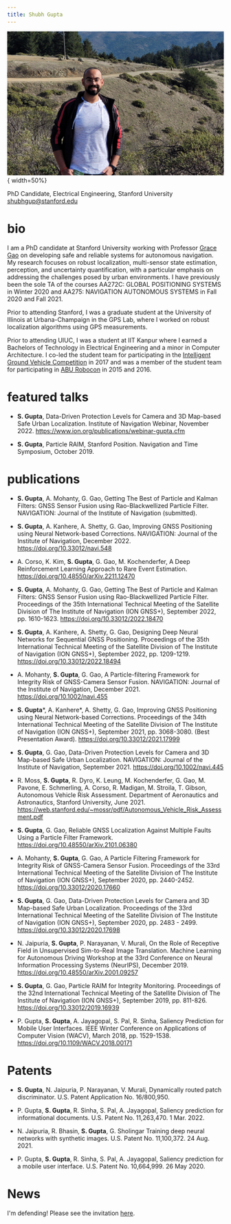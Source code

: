 ```yaml
---
title: Shubh Gupta
---
```


![Shubh Gupta's Headshot](/public/img/20221127_131951.jpg){ width=50%}

PhD Candidate, Electrical Engineering, Stanford University  
[shubhgup@stanford.edu](mailto:shubhgup@stanford.edu)

# bio

I am a PhD candidate at Stanford University working with Professor [Grace Gao](https://aa.stanford.edu/people/grace-gao) on developing safe and reliable systems for autonomous navigation. My research focuses on robust localization, multi-sensor state estimation, perception, and uncertainty quantification, with a particular emphasis on addressing the challenges posed by urban environments. I have previously been the sole TA of the courses AA272C: GLOBAL POSITIONING SYSTEMS in Winter 2020 and AA275: NAVIGATION AUTONOMOUS SYSTEMS in Fall 2020 and Fall 2021.

Prior to attending Stanford, I was a graduate student at the University of Illinois at Urbana-Champaign in the GPS Lab, where I worked on robust localization algorithms using GPS measurements.

Prior to attending UIUC, I was a student at IIT Kanpur where I earned a Bachelors of Technology in Electrical Engineering and a minor in Computer Architecture. I co-led the student team for participating in the [Intelligent Ground Vehicle Competition](http://www.igvc.org) in 2017 and was a member of the student team for participating in [ABU Robocon](https://www.aburobocon2023.com) in 2015 and 2016.

# featured talks

* **S. Gupta**, Data-Driven Protection Levels for Camera and 3D Map-based Safe Urban Localization. Institute of Navigation Webinar, November 2022. <https://www.ion.org/publications/webinar-gupta.cfm>

* **S. Gupta**, Particle RAIM, Stanford Position. Navigation and Time Symposium, October 2019.

# publications

* **S. Gupta**, A. Mohanty, G. Gao, Getting The Best of Particle and Kalman Filters: GNSS Sensor Fusion using Rao-Blackwellized Particle Filter. NAVIGATION: Journal of the Institute of Navigation (submitted).

* **S. Gupta**, A. Kanhere, A. Shetty, G. Gao, Improving GNSS Positioning using Neural Network-based Corrections. NAVIGATION: Journal of the Institute of Navigation, December 2022. <https://doi.org/10.33012/navi.548>

* A. Corso, K. Kim, **S. Gupta**, G. Gao, M. Kochenderfer, A Deep Reinforcement Learning Approach to Rare Event Estimation. <https://doi.org/10.48550/arXiv.2211.12470>

* **S. Gupta**, A. Mohanty, G. Gao, Getting The Best of Particle and Kalman Filters: GNSS Sensor Fusion using Rao-Blackwellized Particle Filter. Proceedings of the 35th International Technical Meeting of the Satellite Division of The Institute of Navigation (ION GNSS+), September 2022, pp. 1610-1623. <https://doi.org/10.33012/2022.18470>

* **S. Gupta**, A. Kanhere, A. Shetty, G. Gao, Designing Deep Neural Networks for Sequential GNSS Positioning. Proceedings of the 35th International Technical Meeting of the Satellite Division of The Institute of Navigation (ION GNSS+), September 2022, pp. 1209-1219. <https://doi.org/10.33012/2022.18494>

* A. Mohanty, **S. Gupta**, G. Gao, A Particle-filtering Framework for Integrity Risk of GNSS-Camera Sensor Fusion. NAVIGATION: Journal of the Institute of Navigation, December 2021. <https://doi.org/10.1002/navi.455>

* **S. Gupta***, A. Kanhere*, A. Shetty, G. Gao, Improving GNSS Positioning using Neural Network-based Corrections. Proceedings of the 34th International Technical Meeting of the Satellite Division of The Institute of Navigation (ION GNSS+), September 2021, pp. 3068-3080. (Best Presentation Award). <https://doi.org/10.33012/2021.17999>

* **S. Gupta**, G. Gao, Data-Driven Protection Levels for Camera and 3D Map-based Safe Urban Localization. NAVIGATION: Journal of the Institute of Navigation, September 2021. <https://doi.org/10.1002/navi.445>

* R. Moss, **S. Gupta**, R. Dyro, K. Leung, M. Kochenderfer, G. Gao, M. Pavone, E. Schmerling, A. Corso, R. Madigan, M. Stroila, T. Gibson, Autonomous Vehicle Risk Assessment. Department of Aeronautics and Astronautics, Stanford University, June 2021. <https://web.stanford.edu/~mossr/pdf/Autonomous_Vehicle_Risk_Assessment.pdf>

* **S. Gupta**, G. Gao, Reliable GNSS Localization Against Multiple Faults Using a Particle Filter Framework. <https://doi.org/10.48550/arXiv.2101.06380>

* A. Mohanty, **S. Gupta**, G. Gao, A Particle Filtering Framework for Integrity Risk of GNSS-Camera Sensor Fusion. Proceedings of the 33rd International Technical Meeting of the Satellite Division of The Institute of Navigation (ION GNSS+), September 2020, pp. 2440-2452. <https://doi.org/10.33012/2020.17660>

* **S. Gupta**, G. Gao, Data-Driven Protection Levels for Camera and 3D Map-based Safe Urban Localization. Proceedings of the 33rd International Technical Meeting of the Satellite Division of The Institute of Navigation (ION GNSS+), September 2020, pp. 2483 - 2499. <https://doi.org/10.33012/2020.17698>

* N. Jaipuria, **S. Gupta**, P. Narayanan, V. Murali, On the Role of Receptive Field in Unsupervised Sim-to-Real Image Translation. Machine Learning for Autonomous Driving Workshop at the 33rd Conference on Neural Information Processing Systems (NeurIPS), December 2019. <https://doi.org/10.48550/arXiv.2001.09257>

* **S. Gupta**, G. Gao, Particle RAIM for Integrity Monitoring. Proceedings of the 32nd International Technical Meeting of the Satellite Division of The Institute of Navigation (ION GNSS+), September 2019, pp. 811-826. <https://doi.org/10.33012/2019.16939>

* P. Gupta, **S. Gupta**, A. Jayagopal, S. Pal, R. Sinha, Saliency Prediction for Mobile User Interfaces. IEEE Winter Conference on Applications of Computer Vision (WACV), March 2018, pp. 1529-1538. <https://doi.org/10.1109/WACV.2018.00171>

# Patents

 * **S. Gupta**, N. Jaipuria, P. Narayanan, V. Murali, Dynamically routed patch discriminator. U.S. Patent Application No. 16/800,950.

 * P. Gupta, **S. Gupta**, R. Sinha, S. Pal, A. Jayagopal, Saliency prediction for informational documents. U.S. Patent No. 11,263,470. 1 Mar. 2022.

 * N. Jaipuria, R. Bhasin, **S. Gupta**, G. Sholingar Training deep neural networks with synthetic images. U.S. Patent No. 11,100,372. 24 Aug. 2021.

 * P. Gupta, **S. Gupta**, R. Sinha, S. Pal, A. Jayagopal, Saliency prediction for a mobile user interface. U.S. Patent No. 10,664,999. 26 May 2020.

# News

I'm defending! Please see the invitation [here](/defense_invitation.html).
